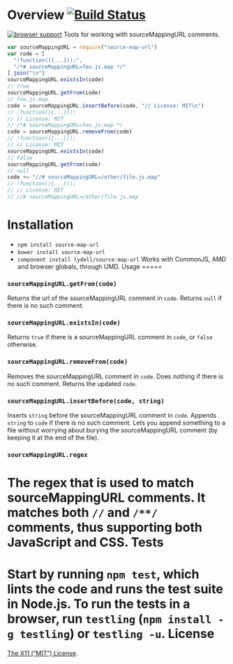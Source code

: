 Overview [![Build Status](https://travis-ci.org/lydell/source-map-url.png?branch=master)](https://travis-ci.org/lydell/source-map-url)
========
[![browser support](https://ci.testling.com/lydell/source-map-url.png)](https://ci.testling.com/lydell/source-map-url)
Tools for working with sourceMappingURL comments.
```js
var sourceMappingURL = require("source-map-url")
var code = [
  "!function(){...}();",
  "/*# sourceMappingURL=foo.js.map */"
].join("\n")
sourceMappingURL.existsIn(code)
// true
sourceMappingURL.getFrom(code)
// foo.js.map
code = sourceMappingURL.insertBefore(code, "// License: MIT\n")
// !function(){...}();
// // License: MIT
// /*# sourceMappingURL=foo.js.map */
code = sourceMappingURL.removeFrom(code)
// !function(){...}();
// // License: MIT
sourceMappingURL.existsIn(code)
// false
sourceMappingURL.getFrom(code)
// null
code += "//# sourceMappingURL=/other/file.js.map"
// !function(){...}();
// // License: MIT
// //# sourceMappingURL=/other/file.js.map
```
Installation
============
- `npm install source-map-url`
- `bower install source-map-url`
- `component install lydell/source-map-url`
Works with CommonJS, AMD and browser globals, through UMD.
Usage
=====
### `sourceMappingURL.getFrom(code)` ###
Returns the url of the sourceMappingURL comment in `code`. Returns `null` if
there is no such comment.
### `sourceMappingURL.existsIn(code)` ###
Returns `true` if there is a sourceMappingURL comment in `code`, or `false`
otherwise.
### `sourceMappingURL.removeFrom(code)` ###
Removes the sourceMappingURL comment in `code`. Does nothing if there is no
such comment. Returns the updated `code`.
### `sourceMappingURL.insertBefore(code, string)` ###
Inserts `string` before the sourceMappingURL comment in `code`. Appends
`string` to `code` if there is no such comment.
Lets you append something to a file without worrying about burying the
sourceMappingURL comment (by keeping it at the end of the file).
### `sourceMappingURL.regex` ###
The regex that is used to match sourceMappingURL comments. It matches both `//`
and `/**/` comments, thus supporting both JavaScript and CSS.
Tests
=====
Start by running `npm test`, which lints the code and runs the test suite in Node.js.
To run the tests in a browser, run `testling` (`npm install -g testling`) or `testling -u`.
License
=======
[The X11 (“MIT”) License](LICENSE).
